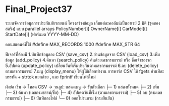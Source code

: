 # Final_Project37
ระบบจัดการข้อมูลการประกันภัยรถยนต์
โครงสร้างข้อมูล
เก็บแต่ละคอลัมน์เป็นอาเรย์ 2 มิติ (ชุดของสตริง) แบบ parallel arrays
PolicyNumber[i]
OwnerName[i]
CarModel[i]
StartDate[i] (ฟอร์แมต YYYY-MM-DD)

คอนสแตนด์ที่ใช้
#define MAX_RECORDS 1000
#define MAX_STR 64

ฟีเจอร์ที่ต้องมี
1.บันทึกข้อมูลลง CSV (save_csv)
2.อ่านข้อมูลจาก CSV (load_csv)
3.เพิ่มข้อมูล (add_policy)
4.ค้นหา (search_policy) ค้นด้วยเลขกรมธรรม์ หรือ ชื่อเจ้าของรถ
5.อัปเดต (update_policy) เปลี่ยนวันที่เริ่มประกันตามเลขกรมธรรม์
6.ลบ (delete_policy) ตามเลขกรมธรรม์
7.เมนู (display_menu) ให้ผู้ใช้เลือกทำงาน
การพาร์ส CSV ใช้ fgets อ่านทีละบรรทัด + strtok แยกด้วย , และ fprintf เขียนไฟล์ใหม่ 

ผังย่อ
เริ่ม → โหลด CSV → วนลูป: แสดงเมนู → รับตัวเลือก
├─ 1) แสดงทั้งหมด
├─ 2) เพิ่ม
├─ 3) ค้นหา (เลขกรมธรรม์/ชื่อ)
├─ 4) อัปเดตวันที่เริ่ม (ตามเลขกรมธรรม์)
├─ 5) ลบ (ตามเลขกรมธรรม์)
├─ 6) บันทึกลงไฟล์
└─ 0) ออกโปรแกรม (ถามยืนยัน)
